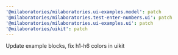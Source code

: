 ```yaml
---
'@milaboratories/milaboratories.ui-examples.model': patch
'@milaboratories/milaboratories.test-enter-numbers.ui': patch
'@milaboratories/milaboratories.ui-examples.ui': patch
'@milaboratories/uikit': patch
---
```


Update example blocks, fix h1-h6 colors in uikit
